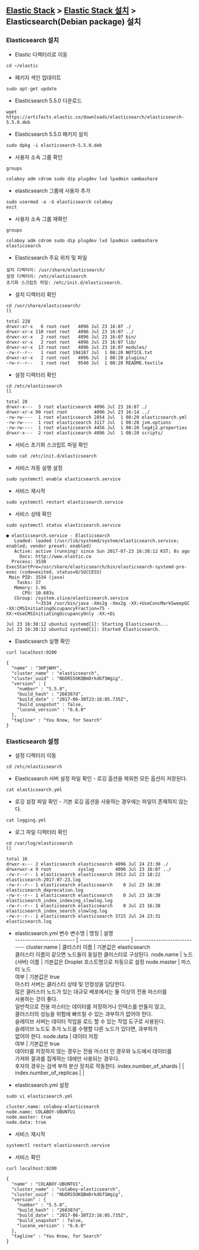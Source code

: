 ﻿## [Elastic Stack](https://github.com/colaboy2010hot/ElasticStack/blob/master/README.md) > [Elastic Stack 설치](https://github.com/colaboy2010hot/ElasticStack/blob/master/Install/README.md) > Elasticsearch(Debian package) 설치

### Elasticsearch 설치

 * Elastic 디렉터리로 이동
```
cd ~/elastic
```

* 패키지 색인 업데이트
```
sudo apt-get update
```

* Elasticsearch 5.5.0 다운로드
```
wget https://artifacts.elastic.co/downloads/elasticsearch/elasticsearch-5.5.0.deb
```

* Elasticsearch 5.5.0 패키지 설치
```
sudo dpkg -i elasticsearch-5.5.0.deb
```

* 사용자 소속 그룹 확인
```
groups
```
```
colaboy adm cdrom sudo dip plugdev lxd lpadmin sambashare
```
* elasticsearch 그룹에 사용자 추가 
```
sudo usermod -a -G elasticsearch colaboy
exit
```
* 사용자 소속 그룹 재확인
```
groups
```
```
colaboy adm cdrom sudo dip plugdev lxd lpadmin sambashare elasticsearch
```

* Elasticsearch 주요 위치 및 파일
```
설치 디렉터리: /usr/share/elasticsearch/
설정 디렉터리: /etc/elasticsearch
초기화 스크립트 파일: /etc/init.d/elasticsearch.
```

* 설치 디렉터리 확인
```
cd /usr/share/elasticsearch/
ll
```
```
total 228
drwxr-xr-x   6 root root   4096 Jul 23 16:07 ./
drwxr-xr-x 110 root root   4096 Jul 23 16:07 ../
drwxr-xr-x   2 root root   4096 Jul 23 16:07 bin/
drwxr-xr-x   2 root root   4096 Jul 23 16:07 lib/
drwxr-xr-x  13 root root   4096 Jul 23 16:07 modules/
-rw-r--r--   1 root root 194187 Jul  1 08:20 NOTICE.txt
drwxr-xr-x   2 root root   4096 Jul  1 08:20 plugins/
-rw-r--r--   1 root root   9548 Jul  1 08:20 README.textile
```

* 설정 디렉터리 확인
```
cd /etc/elasticsearch
ll
```
```
total 28
drwxr-x---  3 root elasticsearch 4096 Jul 23 16:07 ./
drwxr-xr-x 90 root root          4096 Jul 23 16:14 ../
-rw-rw----  1 root elasticsearch 2854 Jul  1 08:20 elasticsearch.yml
-rw-rw----  1 root elasticsearch 3117 Jul  1 08:20 jvm.options
-rw-rw----  1 root elasticsearch 4456 Jul  1 08:20 log4j2.properties
drwxr-x---  2 root elasticsearch 4096 Jul  1 08:20 scripts/
```

* 서비스 초기화 스크립트 파일 확인
```
sudo cat /etc/init.d/elasticsearch
```

* 서비스 자동 실행 설정
```
sudo systemctl enable elasticsearch.service
```

* 서비스 재시작
```
sudo systemctl restart elasticsearch.service
```

* 서비스 상태 확인
```
sudo systemctl status elasticsearch.service
```
```
● elasticsearch.service - Elasticsearch
   Loaded: loaded (/usr/lib/systemd/system/elasticsearch.service; enabled; vendor preset: enabled)
   Active: active (running) since Sun 2017-07-23 16:38:12 KST; 8s ago
     Docs: http://www.elastic.co
  Process: 3530 ExecStartPre=/usr/share/elasticsearch/bin/elasticsearch-systemd-pre-exec (code=exited, status=0/SUCCESS)
 Main PID: 3534 (java)
    Tasks: 37
   Memory: 1.9G
      CPU: 10.683s
   CGroup: /system.slice/elasticsearch.service
           └─3534 /usr/bin/java -Xms2g -Xmx2g -XX:+UseConcMarkSweepGC -XX:CMSInitiatingOccupancyFraction=75 -XX:+UseCMSInitiatingOccupancyOnly -XX:+Di

Jul 23 16:38:12 ubuntu1 systemd[1]: Starting Elasticsearch...
Jul 23 16:38:12 ubuntu1 systemd[1]: Started Elasticsearch.
```

* Elasticsearch 실행 확인
```
curl localhost:9200
```
```
{
  "name" : "3HPjWHY",
  "cluster_name" : "elasticsearch",
  "cluster_uuid" : "NbDRS5OKQBmDrkdGfSWgig",
  "version" : {
    "number" : "5.5.0",
    "build_hash" : "260387d",
    "build_date" : "2017-06-30T23:16:05.735Z",
    "build_snapshot" : false,
    "lucene_version" : "6.6.0"
  },
  "tagline" : "You Know, for Search"
}
```

### Elasticsearch 설정

* 설정 디렉터리 이동
```
cd /etc/elasticsearch
```

* Elasticsearch 서버 설정 파일 확인 - 로깅 옵션을 제외한 모든 옵션이 저장된다.
```
cat elasticsearch.yml
```

* 로깅 설정 파일 확인 - 기본 로깅 옵션을 사용하는 경우에는 파일이 존재하지 않는다.
```
cat logging.yml
```

* 로그 파일 디렉터리 확인
```
cd /var/log/elasticsearch
ll
```
```
total 16
drwxr-x--- 2 elasticsearch elasticsearch 4096 Jul 24 23:30 ./
drwxrwxr-x 9 root          syslog        4096 Jul 23 16:07 ../
-rw-r--r-- 1 elasticsearch elasticsearch 3913 Jul 23 18:22 elasticsearch-2017-07-23.log
-rw-r--r-- 1 elasticsearch elasticsearch    0 Jul 23 16:38 elasticsearch_deprecation.log
-rw-r--r-- 1 elasticsearch elasticsearch    0 Jul 23 16:38 elasticsearch_index_indexing_slowlog.log
-rw-r--r-- 1 elasticsearch elasticsearch    0 Jul 23 16:38 elasticsearch_index_search_slowlog.log
-rw-r--r-- 1 elasticsearch elasticsearch 3725 Jul 24 23:31 elasticsearch.log

```

* elasticsearch.yml 변수 
변수명                    | 명칭                  | 설명   
------------------------- | --------------------- | ----------------------------
cluster.name              | 클러스터 이름         | 기본값은 elasticsearch<br/>클러스터 이름이 같으면 노드들이 동일한 클러스터로 구성된다.
node.name                 | 노드(서버) 이름       | 기본값은 Droplet 호스트명으로 자동으로 설정
node.master               | 마스터 노드<br/>여부  | 기본값은 true<br/>마스터 서버는 클러스터 상태 및 안정성을 담당한다. <br/>많은 클러스터 노드가 있는 대규모 배포에서는 둘 이상의 전용 마스터를<br/>사용하는 것이 좋다.<br/>일반적으로 전용 마스터는 데이터를 저장하거나 인덱스를 만들지 않고,<br/>클러스터의 성능을 위험에 빠뜨릴 수 있는 과부하가 없어야 한다.<br/>슬레이브 서버는 데이터 작업을 로드 할 수 있는 작업 도구로 사용된다.<br/>슬레이브 노드도 추가 노드를 수행할 다른 노드가 있다면, 과부하가<br/>없어야 한다.
node.data                 | 데이터 저장<br/>여부  | 기본값은 true<br/>데이터를 저장하지 않는 경우는 전용 마스터 인 경우와 노드에서 데이터를<br/>가져와 결과를 집계하는 데에만 사용되는 경우다.<br/>후자의 경우는 검색 부하 분산 장치로 작동한다.
index.number_of_shards    |                       |
index.number_of_replicas  |                       |

* elasticsearch.yml 설정
```
sudo vi elasticsearch.yml
```
```
cluster.name: colaboy-elasticsearch
node.name: COLABOY-UBUNTU1
node.master: true
node.data: true
```

* 서비스 재시작
```
systemctl restart elasticsearch.service
```

* 서비스 확인
```
curl localhost:9200
```
```
{
  "name" : "COLABOY-UBUNTU1",
  "cluster_name" : "colaboy-elasticsearch",
  "cluster_uuid" : "NbDRS5OKQBmDrkdGfSWgig",
  "version" : {
    "number" : "5.5.0",
    "build_hash" : "260387d",
    "build_date" : "2017-06-30T23:16:05.735Z",
    "build_snapshot" : false,
    "lucene_version" : "6.6.0"
  },
  "tagline" : "You Know, for Search"
}
```
